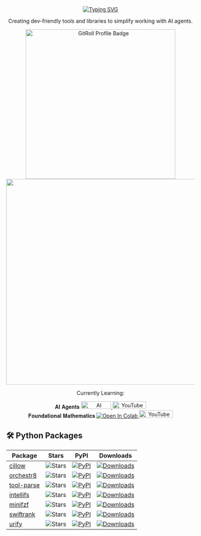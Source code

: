 <div align="center">
<a href="https://github.com/synacktraa">
    <img src="https://readme-typing-svg.demolab.com?&color=F79E1E&font=Georgia&size=18&duration=2000&pause=100&multiline=true&width=500&height=80&lines=Harsh+Verma;LLMOps+%7C+Backend+Engineer" alt="Typing SVG" />
</a>
<br/>

Creating dev-friendly tools and libraries to simplify working with AI agents.

<a href="https://gitroll.io/profile/uGAOeP0Kwk1ZAJN1wGYNl1ZdjbGm2" target="_blank">
    <img src="https://gitroll.io/api/badges/profiles/v1/uGAOeP0Kwk1ZAJN1wGYNl1ZdjbGm2?theme=sepia" width=400px alt="GitRoll Profile Badge"/>
</a>
<br/>
<a href="https://github.com/synacktraa">
    <img src="https://github-stats-alpha.vercel.app/api?username=synacktraa&cc=000000&tc=F79E1E&ic=fff&bc=0000" width=550px>
</a>


Currently Learning:

<p>
  𝐀𝐈 𝐀𝐠𝐞𝐧𝐭𝐬 
  <a href="https://github.com/synacktraa/ai-agents" target="_blank">
  <img src="https://img.shields.io/badge/github-%23121011.svg?style=for-the-badge&logo=github&logoColor=white" width=80px height=20px alt="AI agents github">
  </a>
  <a href="https://www.youtube.com/playlist?list=PLS01nW3RtgopsNLeM936V4TNSsvvVglLc" target="_blank">
    <img src="https://img.shields.io/badge/YouTube-FF0000?style=for-the-badge&logo=youtube&logoColor=white" width=90px height=20px alt="YouTube">
  </a>
  <br/>
  𝐅𝐨𝐮𝐧𝐝𝐚𝐭𝐢𝐨𝐧𝐚𝐥 𝐌𝐚𝐭𝐡𝐞𝐦𝐚𝐭𝐢𝐜𝐬
  <a href="https://colab.research.google.com/drive/1-k-pmQV3XwM78Ttn88wfNRSPIreZ-bfM?usp=sharing" target="_blank">
    <img src="https://colab.research.google.com/assets/colab-badge.svg" alt="Open In Colab">
  </a> 
  <a href="https://youtu.be/i7vOAcUo5iA" target="_blank">
    <img src="https://img.shields.io/badge/YouTube-FF0000?style=for-the-badge&logo=youtube&logoColor=white" width=90px height=20px alt="YouTube">
  </a>
</p>

</div>


## 🛠️ Python Packages

| Package | Stars | PyPI | Downloads |
|---------|-------|------|-----------|
| [cillow](https://github.com/synacktraa/cillow) | ![Stars](https://img.shields.io/github/stars/synacktraa/cillow?style=flat-square&labelColor=343b41) | [![PyPI](https://img.shields.io/badge/PyPi-3775A9?style=flat-square&logo=pypi&logoColor=white)](https://pypi.org/project/cillow) | [![Downloads](https://static.pepy.tech/personalized-badge/cillow?period=total&units=international_system&left_color=grey&right_color=blue&left_text=Downloads)](https://pepy.tech/project/cillow) |
| [orchestr8](https://github.com/synacktraa/orchestr8) | ![Stars](https://img.shields.io/github/stars/synacktraa/orchestr8?style=flat-square&labelColor=343b41) | [![PyPI](https://img.shields.io/badge/PyPi-3775A9?style=flat-square&logo=pypi&logoColor=white)](https://pypi.org/project/orchestr8) | [![Downloads](https://static.pepy.tech/personalized-badge/orchestr8?period=total&units=international_system&left_color=grey&right_color=blue&left_text=Downloads)](https://pepy.tech/project/orchestr8) |
| [tool-parse](https://github.com/synacktraa/tool-parse) | ![Stars](https://img.shields.io/github/stars/synacktraa/tool-parse?style=flat-square&labelColor=343b41) | [![PyPI](https://img.shields.io/badge/PyPi-3775A9?style=flat-square&logo=pypi&logoColor=white)](https://pypi.org/project/tool-parse) | [![Downloads](https://static.pepy.tech/personalized-badge/tool-parse?period=total&units=international_system&left_color=grey&right_color=blue&left_text=Downloads)](https://pepy.tech/project/tool-parse) |
| [intellifs](https://github.com/synacktraa/intellifs) | ![Stars](https://img.shields.io/github/stars/synacktraa/intellifs?style=flat-square&labelColor=343b41) | [![PyPI](https://img.shields.io/badge/PyPi-3775A9?style=flat-square&logo=pypi&logoColor=white)](https://pypi.org/project/intellifs) | [![Downloads](https://static.pepy.tech/personalized-badge/intellifs?period=total&units=international_system&left_color=grey&right_color=blue&left_text=Downloads)](https://pepy.tech/project/intellifs) |
| [minifzf](https://github.com/synacktraa/minifzf) | ![Stars](https://img.shields.io/github/stars/synacktraa/minifzf?style=flat-square&labelColor=343b41) | [![PyPI](https://img.shields.io/badge/PyPi-3775A9?style=flat-square&logo=pypi&logoColor=white)](https://pypi.org/project/minifzf) | [![Downloads](https://static.pepy.tech/personalized-badge/minifzf?period=total&units=international_system&left_color=grey&right_color=blue&left_text=Downloads)](https://pepy.tech/project/minifzf) |
| [swiftrank](https://github.com/synacktraa/swiftrank) | ![Stars](https://img.shields.io/github/stars/synacktraa/swiftrank?style=flat-square&labelColor=343b41) | [![PyPI](https://img.shields.io/badge/PyPi-3775A9?style=flat-square&logo=pypi&logoColor=white)](https://pypi.org/project/swiftrank) | [![Downloads](https://static.pepy.tech/personalized-badge/swiftrank?period=total&units=international_system&left_color=grey&right_color=blue&left_text=Downloads)](https://pepy.tech/project/swiftrank) |
| [urify](https://github.com/synacktraa/urify) | ![Stars](https://img.shields.io/github/stars/synacktraa/urify?style=flat-square&labelColor=343b41) | [![PyPI](https://img.shields.io/badge/PyPi-3775A9?style=flat-square&logo=pypi&logoColor=white)](https://pypi.org/project/urify) | [![Downloads](https://static.pepy.tech/personalized-badge/urify?period=total&units=international_system&left_color=grey&right_color=blue&left_text=Downloads)](https://pepy.tech/project/urify) |
